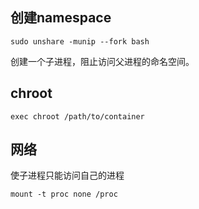 ## 创建namespace


```shell
sudo unshare -munip --fork bash
```

创建一个子进程，阻止访问父进程的命名空间。

## chroot

```shell
exec chroot /path/to/container
```

## 网络

使子进程只能访问自己的进程

```shell
mount -t proc none /proc
```